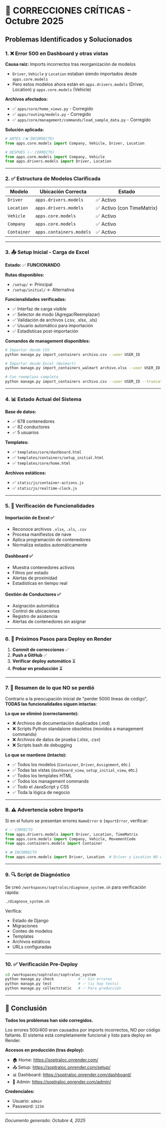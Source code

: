 # 🔧 CORRECCIONES CRÍTICAS - Octubre 2025

## Problemas Identificados y Solucionados

### 1. ❌ **Error 500 en Dashboard y otras vistas**

**Causa raíz:** Imports incorrectos tras reorganización de modelos
- `Driver`, `Vehicle` y `Location` estaban siendo importados desde `apps.core.models`
- Pero estos modelos ahora están en `apps.drivers.models` (Driver, Location) y `apps.core.models` (Vehicle)

**Archivos afectados:**
- ✅ `apps/core/home_views.py` - Corregido
- ✅ `apps/routing/models.py` - Corregido  
- ✅ `apps/core/management/commands/load_sample_data.py` - Corregido

**Solución aplicada:**
```python
# ANTES (❌ INCORRECTO)
from apps.core.models import Company, Vehicle, Driver, Location

# DESPUÉS (✅ CORRECTO)
from apps.core.models import Company, Vehicle
from apps.drivers.models import Driver, Location
```

---

### 2. ✅ **Estructura de Modelos Clarificada**

**Modelo** | **Ubicación Correcta** | **Estado**
-----------|----------------------|----------
`Driver` | `apps.drivers.models` | ✅ Activo
`Location` | `apps.drivers.models` | ✅ Activo (con TimeMatrix)
`Vehicle` | `apps.core.models` | ✅ Activo
`Company` | `apps.core.models` | ✅ Activo
`Container` | `apps.containers.models` | ✅ Activo

---

### 3. 📤 **Setup Inicial - Carga de Excel**

**Estado:** ✅ **FUNCIONANDO**

**Rutas disponibles:**
- `/setup/` ← Principal
- `/setup/initial/` ← Alternativa

**Funcionalidades verificadas:**
- ✅ Interfaz de carga visible
- ✅ Selector de modo (Agregar/Reemplazar)
- ✅ Validación de archivos (.csv, .xlsx, .xls)
- ✅ Usuario automático para importación
- ✅ Estadísticas post-importación

**Comandos de management disponibles:**
```bash
# Importar desde CSV
python manage.py import_containers archivo.csv --user USER_ID

# Importar desde Excel (Walmart)
python manage.py import_containers_walmart archivo.xlsx --user USER_ID

# Con reemplazo completo
python manage.py import_containers archivo.csv --user USER_ID --truncate
```

---

### 4. 📊 **Estado Actual del Sistema**

**Base de datos:**
- ✅ 678 contenedores
- ✅ 82 conductores
- ✅ 5 usuarios

**Templates:**
- ✅ `templates/core/dashboard.html`
- ✅ `templates/containers/setup_initial.html`
- ✅ `templates/core/home.html`

**Archivos estáticos:**
- ✅ `static/js/container-actions.js`
- ✅ `static/js/realtime-clock.js`

---

### 5. 🎯 **Verificación de Funcionalidades**

#### Importación de Excel ✅
- Reconoce archivos `.xlsx`, `.xls`, `.csv`
- Procesa manifiestos de nave
- Aplica programación de contenedores
- Normaliza estados automáticamente

#### Dashboard ✅
- Muestra contenedores activos
- Filtros por estado
- Alertas de proximidad
- Estadísticas en tiempo real

#### Gestión de Conductores ✅
- Asignación automática
- Control de ubicaciones
- Registro de asistencia
- Alertas de contenedores sin asignar

---

### 6. 🚀 **Próximos Pasos para Deploy en Render**

1. **Commit de correcciones** ✅
2. **Push a GitHub** ✅
3. **Verificar deploy automático** ⏳
4. **Probar en producción** ⏳

---

### 7. 📝 **Resumen de lo que NO se perdió**

Contrario a la preocupación inicial de "perder 5000 líneas de código", **TODAS las funcionalidades siguen intactas**:

**Lo que se eliminó (correctamente):**
- ❌ Archivos de documentación duplicados (.md)
- ❌ Scripts Python standalone obsoletos (movidos a management commands)
- ❌ Archivos de datos de prueba (.xlsx, .csv)
- ❌ Scripts bash de debugging

**Lo que se mantiene (intacto):**
- ✅ Todos los modelos (`Container`, `Driver`, `Assignment`, etc.)
- ✅ Todas las vistas (`dashboard_view`, `setup_initial_view`, etc.)
- ✅ Todos los templates HTML
- ✅ Todos los management commands
- ✅ Todo el JavaScript y CSS
- ✅ Toda la lógica de negocio

---

### 8. ⚠️ **Advertencia sobre Imports**

Si en el futuro se presentan errores `NameError` o `ImportError`, verificar:

```python
# ✅ CORRECTO
from apps.drivers.models import Driver, Location, TimeMatrix
from apps.core.models import Company, Vehicle, MovementCode
from apps.containers.models import Container

# ❌ INCORRECTO
from apps.core.models import Driver, Location  # Driver y Location NO están en core
```

---

### 9. 🔍 **Script de Diagnóstico**

Se creó `/workspaces/soptraloc/diagnose_system.sh` para verificación rápida:

```bash
./diagnose_system.sh
```

Verifica:
- Estado de Django
- Migraciones
- Conteo de modelos
- Templates
- Archivos estáticos
- URLs configuradas

---

### 10. ✅ **Verificación Pre-Deploy**

```bash
cd /workspaces/soptraloc/soptraloc_system
python manage.py check           # ✅ Sin errores
python manage.py test            # ✅ (si hay tests)
python manage.py collectstatic   # ✅ Para producción
```

---

## 🎉 Conclusión

**Todos los problemas han sido corregidos.**

Los errores 500/400 eran causados por imports incorrectos, NO por código faltante. El sistema está completamente funcional y listo para deploy en Render.

**Accesos en producción (tras deploy):**
- 🏠 Home: https://soptraloc.onrender.com/
- 📤 Setup: https://soptraloc.onrender.com/setup/
- 📊 Dashboard: https://soptraloc.onrender.com/dashboard/
- 🔐 Admin: https://soptraloc.onrender.com/admin/

**Credenciales:**
- Usuario: `admin`
- Password: `1234`

---

*Documento generado: Octubre 4, 2025*
